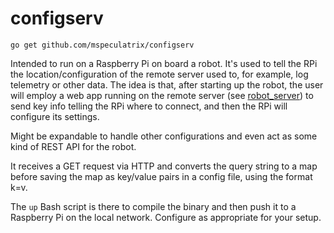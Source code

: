 # configserv

`go get github.com/mspeculatrix/configserv`

Intended to run on a Raspberry Pi on board a robot. It's used to tell the RPi the location/configuration of the remote server used to, for example, log telemetry or other data. The idea is that, after starting up the robot, the user will employ a web app running on the remote server (see [robot_server](https://github.com/mspeculatrix/robot_server)) to send key info telling the RPi where to connect, and then the RPi will configure its settings.

Might be expandable to handle other configurations and even act as some kind of REST API for the robot.

It receives a GET request via HTTP and converts the query string to a map before saving the map as key/value pairs in a config file, using the format k=v.

The `up` Bash script is there to compile the binary and then push it to a Raspberry Pi on the local network. Configure as appropriate for your setup.
